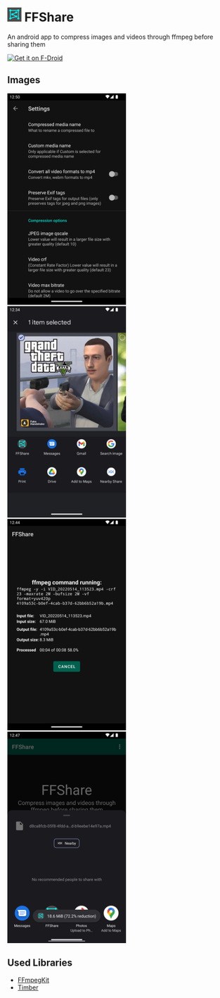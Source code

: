 # <img src="fastlane/metadata/android/en-US/images/icon.png" height="32"> FFShare

An android app to compress images and videos through ffmpeg before sharing them

[<img src="https://f-droid.org/badge/get-it-on.png"
      alt="Get it on F-Droid"
      height="80">](https://f-droid.org/app/com.caydey.ffshare)

## Images

<img src="fastlane/metadata/android/en-US/images/phoneScreenshots/1.png" width="270">
<img src="fastlane/metadata/android/en-US/images/phoneScreenshots/2.png" width="270">
<img src="fastlane/metadata/android/en-US/images/phoneScreenshots/3.png" width="270">
<img src="fastlane/metadata/android/en-US/images/phoneScreenshots/4.png" width="270">

## Used Libraries

- [FFmpegKit](https://github.com/tanersener/ffmpeg-kit)
- [Timber](https://github.com/JakeWharton/timber)
